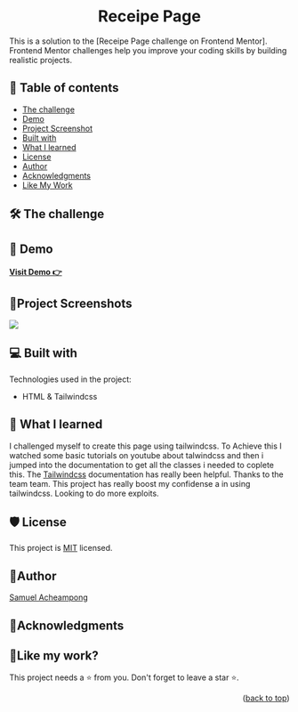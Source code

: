 <a name="readme-top"></a>
<h1 align="center">Receipe Page</h1>

This is a solution to the [Receipe Page challenge on Frontend Mentor]. Frontend Mentor challenges help you improve your coding skills by building realistic projects. 


## 📝 Table of contents

  - [The challenge](#the-challenge)
  - [Demo](#demo)
  - [Project Screenshot](#screenshot)
  - [Built with](#built-with)
  - [What I learned](#what-i-learned)
  - [License](#license)
  - [Author](#author)
  - [Acknowledgments](#acknowledgments)
  - [Like My Work](#like-my-work)

## 🛠 The challenge <a id="the-challenge"></a>


## 🚀 Demo <a id="demo"></a>

<h4><a href="https://yawsamcode.github.io/receipe_page_tailwind/">  Visit Demo 👉</a></h4>


## 📸Project Screenshots <a id="screenshot"></a>

<img src="https://res.cloudinary.com/dlykqebw2/image/upload/v1706232729/screencapture-127-0-0-1-5500-public-index-html-2024-01-26-01_24_39_rblpsv.png">

  
## 💻 Built with <a id="built-with"></a>

Technologies used in the project:

* HTML & Tailwindcss
  

## 📖 What I learned <a id="what-i-learned"></a>

<p>I challenged myself to create this page using tailwindcss.
To Achieve this I watched some basic tutorials on youtube about talwindcss and then 
i jumped into the documentation to get all the classes i needed to coplete this. 
The <a href="https://tailwindcss.com/docs/installation/">Tailwindcss</a>
documentation has really been helpful. Thanks to the team team. 
This project has really boost my confidense a in using tailwindcss.
Looking to do more exploits.</p>

## 🛡️ License <a id="license"></a>

This project is [MIT](./LICENSE) licensed.

## 🤴Author <a id="author"></a>

[Samuel Acheampong](https://www.linkedin.com/in/yawsamcode/)

## 🤝Acknowledgments <a id="acknowledgments"></a>


## 💖Like my work? <a id="like-my-work"></a>

This project needs a ⭐️ from you. Don't forget to leave a star ⭐️.   

<p align="right">(<a href="#readme-top">back to top</a>)</p>

